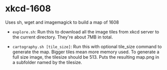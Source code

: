 xkcd-1608
=========

Uses sh, wget and imagemagick to build a map of 1608

* `explore.sh`: Run this to download all the image tiles from xkcd server to the
current directory. They're about 7MB in total.

* `cartography.sh [tile_size]`: Run this with optional tile\_size command to
generate the map. Bigger tiles mean more memory used. To generate a full size
image, the tilesize should be 513. Puts the resulting map.png in a subfolder
named by the tilesize.
